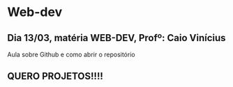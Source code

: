 # Web-dev
## Dia 13/03, matéria WEB-DEV, Profº: Caio Vinícius 
Aula sobre Github e como abrir o repositório
## QUERO PROJETOS!!!!
